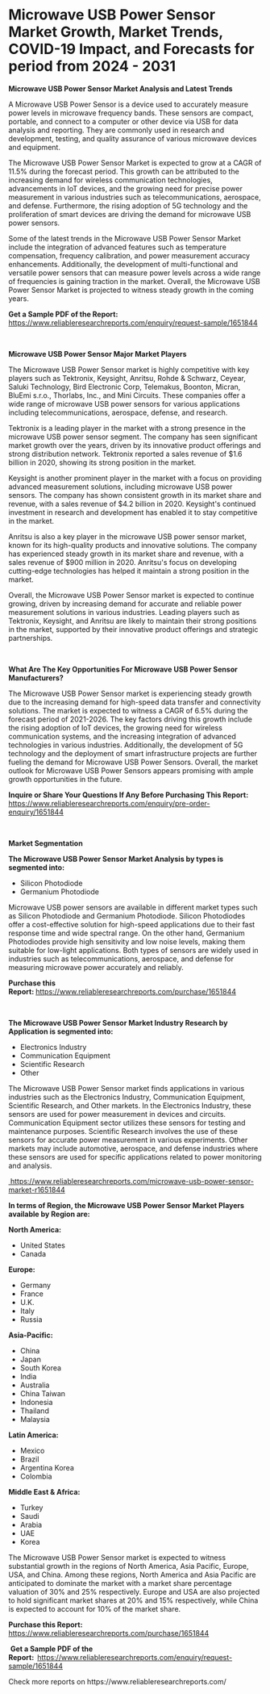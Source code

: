 <p><h1>Microwave USB Power Sensor Market Growth, Market Trends, COVID-19 Impact, and Forecasts for period from 2024 - 2031</h1></p><p><strong>Microwave USB Power Sensor Market Analysis and Latest Trends</strong></p>
<p><p>A Microwave USB Power Sensor is a device used to accurately measure power levels in microwave frequency bands. These sensors are compact, portable, and connect to a computer or other device via USB for data analysis and reporting. They are commonly used in research and development, testing, and quality assurance of various microwave devices and equipment.</p><p>The Microwave USB Power Sensor Market is expected to grow at a CAGR of 11.5% during the forecast period. This growth can be attributed to the increasing demand for wireless communication technologies, advancements in IoT devices, and the growing need for precise power measurement in various industries such as telecommunications, aerospace, and defense. Furthermore, the rising adoption of 5G technology and the proliferation of smart devices are driving the demand for microwave USB power sensors.</p><p>Some of the latest trends in the Microwave USB Power Sensor Market include the integration of advanced features such as temperature compensation, frequency calibration, and power measurement accuracy enhancements. Additionally, the development of multi-functional and versatile power sensors that can measure power levels across a wide range of frequencies is gaining traction in the market. Overall, the Microwave USB Power Sensor Market is projected to witness steady growth in the coming years.</p></p>
<p><strong>Get a Sample PDF of the Report:&nbsp;</strong> <a href="https://www.reliableresearchreports.com/enquiry/request-sample/1651844">https://www.reliableresearchreports.com/enquiry/request-sample/1651844</a></p>
<p>&nbsp;</p>
<p><strong>Microwave USB Power Sensor Major Market Players</strong></p>
<p><p>The Microwave USB Power Sensor market is highly competitive with key players such as Tektronix, Keysight, Anritsu, Rohde & Schwarz, Ceyear, Saluki Technology, Bird Electronic Corp, Telemakus, Boonton, Micran, BluEmi s.r.o., Thorlabs, Inc., and Mini Circuits. These companies offer a wide range of microwave USB power sensors for various applications including telecommunications, aerospace, defense, and research.</p><p>Tektronix is a leading player in the market with a strong presence in the microwave USB power sensor segment. The company has seen significant market growth over the years, driven by its innovative product offerings and strong distribution network. Tektronix reported a sales revenue of $1.6 billion in 2020, showing its strong position in the market.</p><p>Keysight is another prominent player in the market with a focus on providing advanced measurement solutions, including microwave USB power sensors. The company has shown consistent growth in its market share and revenue, with a sales revenue of $4.2 billion in 2020. Keysight's continued investment in research and development has enabled it to stay competitive in the market.</p><p>Anritsu is also a key player in the microwave USB power sensor market, known for its high-quality products and innovative solutions. The company has experienced steady growth in its market share and revenue, with a sales revenue of $900 million in 2020. Anritsu's focus on developing cutting-edge technologies has helped it maintain a strong position in the market.</p><p>Overall, the Microwave USB Power Sensor market is expected to continue growing, driven by increasing demand for accurate and reliable power measurement solutions in various industries. Leading players such as Tektronix, Keysight, and Anritsu are likely to maintain their strong positions in the market, supported by their innovative product offerings and strategic partnerships.</p></p>
<p>&nbsp;</p>
<p><strong>What Are The Key Opportunities For Microwave USB Power Sensor Manufacturers?</strong></p>
<p><p>The Microwave USB Power Sensor market is experiencing steady growth due to the increasing demand for high-speed data transfer and connectivity solutions. The market is expected to witness a CAGR of 6.5% during the forecast period of 2021-2026. The key factors driving this growth include the rising adoption of IoT devices, the growing need for wireless communication systems, and the increasing integration of advanced technologies in various industries. Additionally, the development of 5G technology and the deployment of smart infrastructure projects are further fueling the demand for Microwave USB Power Sensors. Overall, the market outlook for Microwave USB Power Sensors appears promising with ample growth opportunities in the future.</p></p>
<p><strong>Inquire or Share Your Questions If Any Before Purchasing This Report:</strong> <a href="https://www.reliableresearchreports.com/enquiry/pre-order-enquiry/1651844">https://www.reliableresearchreports.com/enquiry/pre-order-enquiry/1651844</a></p>
<p>&nbsp;</p>
<p><strong>Market Segmentation</strong></p>
<p><strong>The Microwave USB Power Sensor Market Analysis by types is segmented into:</strong></p>
<p><ul><li>Silicon Photodiode</li><li>Germanium Photodiode</li></ul></p>
<p><p>Microwave USB power sensors are available in different market types such as Silicon Photodiode and Germanium Photodiode. Silicon Photodiodes offer a cost-effective solution for high-speed applications due to their fast response time and wide spectral range. On the other hand, Germanium Photodiodes provide high sensitivity and low noise levels, making them suitable for low-light applications. Both types of sensors are widely used in industries such as telecommunications, aerospace, and defense for measuring microwave power accurately and reliably.</p></p>
<p><strong>Purchase this Report:&nbsp;</strong><a href="https://www.reliableresearchreports.com/purchase/1651844">https://www.reliableresearchreports.com/purchase/1651844</a></p>
<p>&nbsp;</p>
<p><strong>The Microwave USB Power Sensor Market Industry Research by Application is segmented into:</strong></p>
<p><ul><li>Electronics Industry</li><li>Communication Equipment</li><li>Scientific Research</li><li>Other</li></ul></p>
<p><p>The Microwave USB Power Sensor market finds applications in various industries such as the Electronics Industry, Communication Equipment, Scientific Research, and Other markets. In the Electronics Industry, these sensors are used for power measurement in devices and circuits. Communication Equipment sector utilizes these sensors for testing and maintenance purposes. Scientific Research involves the use of these sensors for accurate power measurement in various experiments. Other markets may include automotive, aerospace, and defense industries where these sensors are used for specific applications related to power monitoring and analysis.</p></p>
<p><a href="https://www.reliableresearchreports.com/microwave-usb-power-sensor-market-r1651844">&nbsp;https://www.reliableresearchreports.com/microwave-usb-power-sensor-market-r1651844</a></p>
<p><strong>In terms of Region, the Microwave USB Power Sensor Market Players available by Region are:</strong></p>
<p>
    <p> <strong> North America: </strong>
        <ul>
            <li>United States</li>
            <li>Canada</li>
        </ul>
        </p> 
    <p> <strong> Europe: </strong>
        <ul>
            <li>Germany</li>
            <li>France</li>
            <li>U.K.</li>
            <li>Italy</li>
            <li>Russia</li>
        </ul>
        </p> 
    <p> <strong> Asia-Pacific: </strong>
        <ul>
            <li>China</li>
            <li>Japan</li>
            <li>South Korea</li>
            <li>India</li>
            <li>Australia</li>
            <li>China Taiwan</li>
            <li>Indonesia</li>
            <li>Thailand</li>
            <li>Malaysia</li>
        </ul>
        </p> 
    <p> <strong> Latin America: </strong>
        <ul>
            <li>Mexico</li>
            <li>Brazil</li>
            <li>Argentina Korea</li>
            <li>Colombia</li>
        </ul>
        </p> 
    <p> <strong> Middle East & Africa: </strong>
        <ul>
            <li>Turkey</li>
            <li>Saudi</li>
            <li>Arabia</li>
            <li>UAE</li>
            <li>Korea</li>
        </ul>
    </p>
    </p>
<p><p>The Microwave USB Power Sensor market is expected to witness substantial growth in the regions of North America, Asia Pacific, Europe, USA, and China. Among these regions, North America and Asia Pacific are anticipated to dominate the market with a market share percentage valuation of 30% and 25% respectively. Europe and USA are also projected to hold significant market shares at 20% and 15% respectively, while China is expected to account for 10% of the market share.</p></p>
<p><strong>Purchase this Report: </strong><a href="https://www.reliableresearchreports.com/purchase/1651844">https://www.reliableresearchreports.com/purchase/1651844</a></p>
<p>&nbsp;<strong>Get a Sample PDF of the Report:&nbsp;&nbsp;</strong><a href="https://www.reliableresearchreports.com/enquiry/request-sample/1651844">https://www.reliableresearchreports.com/enquiry/request-sample/1651844</a></p>
<p><strong></strong></p>
<p>Check more reports on https://www.reliableresearchreports.com/</p>